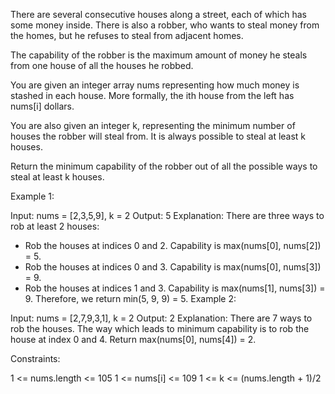 There are several consecutive houses along a street, each of which has some money inside. There is also a robber, who wants to steal money from the homes, but he refuses to steal from adjacent homes.

The capability of the robber is the maximum amount of money he steals from one house of all the houses he robbed.

You are given an integer array nums representing how much money is stashed in each house. More formally, the ith house from the left has nums[i] dollars.

You are also given an integer k, representing the minimum number of houses the robber will steal from. It is always possible to steal at least k houses.

Return the minimum capability of the robber out of all the possible ways to steal at least k houses.

Example 1:

Input: nums = [2,3,5,9], k = 2
Output: 5
Explanation:
There are three ways to rob at least 2 houses:

-   Rob the houses at indices 0 and 2. Capability is max(nums[0], nums[2]) = 5.
-   Rob the houses at indices 0 and 3. Capability is max(nums[0], nums[3]) = 9.
-   Rob the houses at indices 1 and 3. Capability is max(nums[1], nums[3]) = 9.
    Therefore, we return min(5, 9, 9) = 5.
    Example 2:

Input: nums = [2,7,9,3,1], k = 2
Output: 2
Explanation: There are 7 ways to rob the houses. The way which leads to minimum capability is to rob the house at index 0 and 4. Return max(nums[0], nums[4]) = 2.

Constraints:

1 <= nums.length <= 105
1 <= nums[i] <= 109
1 <= k <= (nums.length + 1)/2
